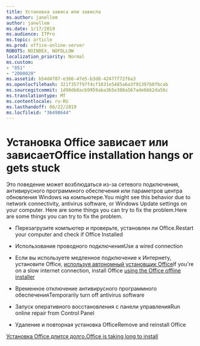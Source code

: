 ```yaml
---
title: Установка зависа или зависла
ms.author: janellem
author: janellem
ms.date: 1/17/2019
ms.audience: ITPro
ms.topic: article
ms.prod: office-online-server
ROBOTS: NOINDEX, NOFOLLOW
localization_priority: Normal
ms.custom:
- "851"
- "2000020"
ms.assetid: b54d4f87-e366-47e5-b3d8-42477f72f6a3
ms.openlocfilehash: 321f357f97f4cf1031e5485a6a3f91397b0fbcab
ms.sourcegitcommit: 1d98db8acb9959aba3b5e308a567ade6b62da56c
ms.translationtype: MT
ms.contentlocale: ru-RU
ms.lasthandoff: 08/22/2019
ms.locfileid: "36498644"
---
```

# <a name="office-installation-hangs-or-gets-stuck"></a><span data-ttu-id="6fa09-102">Установка Office зависает или зависает</span><span class="sxs-lookup"><span data-stu-id="6fa09-102">Office installation hangs or gets stuck</span></span>

<span data-ttu-id="6fa09-103">Это поведение может возблюдаться из-за сетевого подключения, антивирусного программного обеспечения или параметров центра обновления Windows на компьютере.</span><span class="sxs-lookup"><span data-stu-id="6fa09-103">You might see this behavior due to network connectivity, antivirus software, or Windows Update settings on your computer.</span></span> <span data-ttu-id="6fa09-104">Here are some things you can try to fix the problem.</span><span class="sxs-lookup"><span data-stu-id="6fa09-104">Here are some things you can try to fix the problem.</span></span>
  
- <span data-ttu-id="6fa09-105">Перезагрузите компьютер и проверьте, установлен ли Office.</span><span class="sxs-lookup"><span data-stu-id="6fa09-105">Restart your computer and check if Office Installed</span></span>

- <span data-ttu-id="6fa09-106">Использование проводного подключения</span><span class="sxs-lookup"><span data-stu-id="6fa09-106">Use a wired connection</span></span>

- <span data-ttu-id="6fa09-107">Если вы используете медленное подключение к Интернету, установите Office, [используя автономный установщик Office](https://support.office.com/article/f0a85fe7-118f-41cb-a791-d59cef96ad1c?wt.mc_id=Alchemy_ClientDIA)[](https://support.office.com/article/f0a85fe7-118f-41cb-a791-d59cef96ad1c?wt.mc_id=Alchemy_ClientDIA.aspx)</span><span class="sxs-lookup"><span data-stu-id="6fa09-107">If you're on a slow internet connection, install Office [using the Office offline installer](https://support.office.com/article/f0a85fe7-118f-41cb-a791-d59cef96ad1c?wt.mc_id=Alchemy_ClientDIA)[](https://support.office.com/article/f0a85fe7-118f-41cb-a791-d59cef96ad1c?wt.mc_id=Alchemy_ClientDIA.aspx)</span></span>

- <span data-ttu-id="6fa09-108">Временное отключение антивирусного программного обеспечения</span><span class="sxs-lookup"><span data-stu-id="6fa09-108">Temporarily turn off antivirus software</span></span>

- <span data-ttu-id="6fa09-109">Запуск оперативного восстановления с панели управления</span><span class="sxs-lookup"><span data-stu-id="6fa09-109">Run online repair from Control Panel</span></span>

- <span data-ttu-id="6fa09-110">Удаление и повторная установка Office</span><span class="sxs-lookup"><span data-stu-id="6fa09-110">Remove and reinstall Office</span></span>

[<span data-ttu-id="6fa09-111">Установка Office длится долго.</span><span class="sxs-lookup"><span data-stu-id="6fa09-111">Office is taking long to install</span></span>](https://support.office.com/article/0f09f357-3fef-42a6-b8aa-cef4c6c44bdf?wt.mc_id=Alchemy_ClientDIA)
  